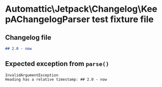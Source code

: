 # Automattic\Jetpack\Changelog\KeepAChangelogParser test fixture file

## Changelog file
  ~~~~~~~~markdown changelog
  ## 2.0 - now

  ~~~~~~~~

## Expected exception from `parse()`
  ~~~~~~~~text parse-exception
  InvalidArgumentException
  Heading has a relative timestamp: ## 2.0 - now
  ~~~~~~~~
